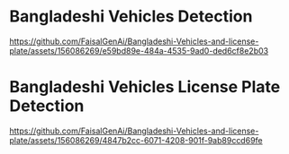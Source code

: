 # Bangladeshi Vehicles Detection

https://github.com/FaisalGenAi/Bangladeshi-Vehicles-and-license-plate/assets/156086269/e59bd89e-484a-4535-9ad0-ded6cf8e2b03

# Bangladeshi Vehicles License Plate Detection

https://github.com/FaisalGenAi/Bangladeshi-Vehicles-and-license-plate/assets/156086269/4847b2cc-6071-4208-901f-9ab89ccd69fe
